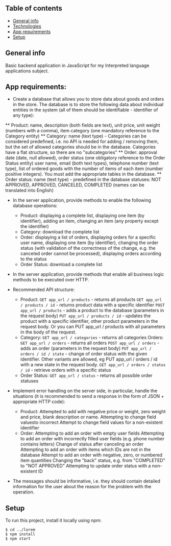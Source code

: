 ## Table of contents
* [General info](#general-info)
* [Technologies](#technologies)
* [App requirements](#app-requirements)
* [Setup](#setup)

## General info
Basic backend application in JavaScript for my Interpreted language applications subject.
## App requirements:

* Create a database that allows you to store data about goods and orders in the store. The database is to store the following data about individual entities in the system (all of them should be identifiable - identifier of any type):

** Product: name, description (both fields are text), unit price, unit weight (numbers with a comma), item category (one mandatory reference to the Category entity)
** Category: name (text type) - Categories can be considered predefined, i.e. no API is needed for adding / removing them, but the set of allowed categories should be in the database. Categories have a flat structure, so there are no "subcategories"
** Order: approval date (date, null allowed), order status (one obligatory reference to the Order Status entity) user name, email (both text types), telephone number (text type), list of ordered goods with the number of items of each item (number positive integers). You must add the appropriate tables in the database.
** Order status: name (text type) - predefined in the database statuses: NOT APPROVED, APPROVED, CANCELED, COMPLETED (names can be translated into English)

* In the server application, provide methods to enable the following database operations:
    * Product: displaying a complete list, displaying one item (by identifier), adding an item, changing an item (any property except the identifier)
    * Category: download the complete list
    * Order: displaying a list of orders, displaying orders for a specific user name, displaying one item (by identifier), changing the order status (with validation of the correctness of the change, e.g. the canceled order cannot be processed), displaying orders according to the status
    * Order Status: download a complete list

* In the server application, provide methods that enable all business logic methods to be executed over HTTP.

* Recommended API structure:
    * Product:
    `GET app_url / products` - returns all products
    `GET app_url / products / id` - returns product data with a specific identifier
    `POST app_url / products` - adds a product to the database (parameters in the request body)
    `PUT app_url / products / id` - updates the product with a specific identifier, other product parameters in the request body. Or you can PUT app_url / products with all parameters in the body of the request.
    * Category:
    `GET app_url / categories` - returns all categories
    Orders:
    `GET app_url / orders` - returns all orders
    `POST app_url / orders` - adds an order (parameters in the request body)
    `PUT app_url / orders / id / state` - change of order status with the given identifier. Other variants are allowed, eg PUT app_url / orders / id with a new state in the request body.
    `GET app_url / orders / status / id` - retrieve orders with a specific status
    * Order Status:
    `GET app_url / status` - returns all possible order statuses

* Implement error handling on the server side, in particular, handle the situations (it is recommended to send a response in the form of JSON + appropriate HTTP code):
    * Product:
    Attempted to add with negative price or weight, zero weight and price, blank description or name.
    Attempting to change field values ​​to incorrect
    Attempt to change field values ​​for a non-existent identifier
    * Order:
    Attempting to add an order with empty user fields
    Attempting to add an order with incorrectly filled user fields (e.g. phone number contains letters)
    Change of status after canceling an order
    Attempting to add an order with items which IDs are not in the database
    Attempt to add an order with negative, zero, or numbered item quantities
    Changing the "back" status, e.g. from "COMPLETED" to "NOT APPROVED"
    Attempting to update order status with a non-existent ID

* The messages should be informative, i.e. they should contain detailed information for the user about the reason for the problem with the operation.

## Setup
To run this project, install it locally using npm:

```
$ cd ../lorem
$ npm install
$ npm start
```
